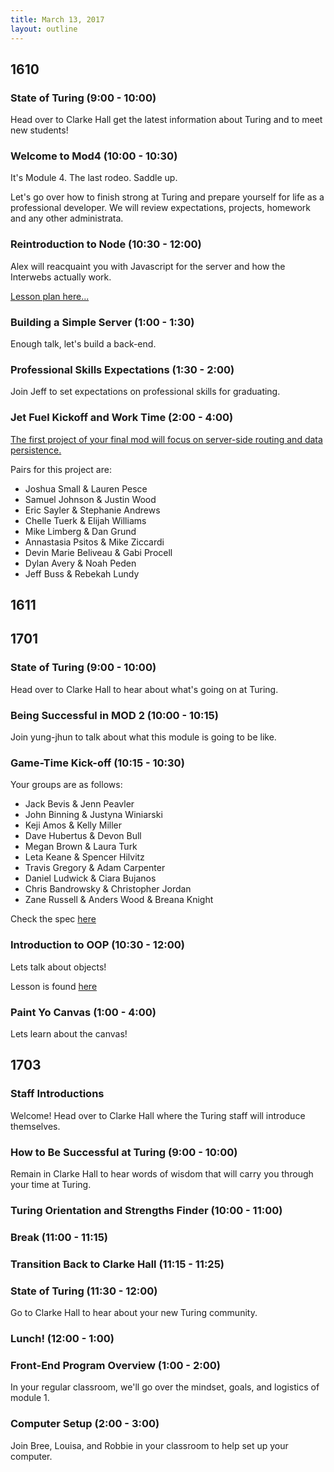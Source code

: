 ```yaml
---
title: March 13, 2017
layout: outline
---
```

## 1610

### State of Turing (9:00 - 10:00)

Head over to Clarke Hall get the latest information about Turing and to meet new students!

### Welcome to Mod4 (10:00 - 10:30)

It's Module 4. The last rodeo. Saddle up.

Let's go over how to finish strong at Turing and prepare yourself for life as a professional developer. We will review expectations, projects, homework and any other administrata.

### Reintroduction to Node (10:30 - 12:00)
Alex will reacquaint you with Javascript for the server and how the Interwebs actually work.

[Lesson plan here...](http://frontend.turing.io/lessons/node.html)

### Building a Simple Server (1:00 - 1:30)
Enough talk, let's build a back-end.

###  Professional Skills Expectations (1:30 - 2:00)
Join Jeff to set expectations on professional skills for graduating.

### Jet Fuel Kickoff and Work Time (2:00 - 4:00)

[The first project of your final mod will focus on server-side routing and data persistence.](http://frontend.turing.io/projects/jet-fuel.html)

Pairs for this project are:

* Joshua Small & Lauren Pesce
* Samuel Johnson & Justin Wood
* Eric Sayler & Stephanie Andrews
* Chelle Tuerk & Elijah Williams
* Mike Limberg & Dan Grund
* Annastasia Psitos & Mike Ziccardi
* Devin Marie Beliveau & Gabi Procell
* Dylan Avery & Noah Peden
* Jeff Buss & Rebekah Lundy

## 1611

## 1701

### State of Turing (9:00 - 10:00)

Head over to Clarke Hall to hear about what's going on at Turing.

### Being Successful in MOD 2 (10:00 - 10:15)

Join yung-jhun to talk about what this module is going to be like.

### Game-Time Kick-off (10:15 - 10:30)

Your groups are as follows:

* Jack Bevis & Jenn Peavler
* John Binning & Justyna Winiarski
* Keji Amos & Kelly Miller
* Dave Hubertus & Devon Bull
* Megan Brown & Laura Turk
* Leta Keane & Spencer Hilvitz
* Travis Gregory & Adam Carpenter
* Daniel Ludwick & Ciara Bujanos
* Chris Bandrowsky & Christopher Jordan
* Zane Russell & Anders Wood & Breana Knight

Check the spec [here](http://frontend.turing.io/projects/game-time.html)

### Introduction to OOP (10:30 - 12:00)

Lets talk about objects!

Lesson is found [here](http://frontend.turing.io/lessons/intro-to-oop.html)

### Paint Yo Canvas (1:00 - 4:00)

Lets learn about the canvas!

## 1703

### Staff Introductions

Welcome! Head over to Clarke Hall where the Turing staff will introduce themselves.

### How to Be Successful at Turing (9:00 - 10:00)

Remain in Clarke Hall to hear words of wisdom that will carry you through your time at Turing.

### Turing Orientation and Strengths Finder (10:00 - 11:00)

### Break (11:00 - 11:15)

### Transition Back to Clarke Hall (11:15 - 11:25)

### State of Turing (11:30 - 12:00)

Go to Clarke Hall to hear about your new Turing community.

### Lunch! (12:00 - 1:00)

### Front-End Program Overview (1:00 - 2:00)

In your regular classroom, we'll go over the mindset, goals, and logistics of module 1.

### Computer Setup (2:00 - 3:00)

Join Bree, Louisa, and Robbie in your classroom to help set up your computer.
